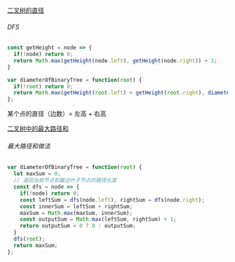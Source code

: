 [二叉树的直径](https://leetcode.cn/problems/diameter-of-binary-tree/description/?envType=study-plan-v2&envId=top-100-liked)

###### DFS

```JavaScript
const getHeight = node => {
  if(!node) return 0;
  return Math.max(getHeight(node.left), getHeight(node.right)) + 1;
}

var diameterOfBinaryTree = function(root) {
  if(!root) return 0;
  return Math.max(getHeight(root.left) + getHeight(root.right), diameterOfBinaryTree(root.left), diameterOfBinaryTree(root.right));
};
```

某个点的直径（边数）= 左高 + 右高

[二叉树中的最大路径和](https://leetcode.cn/problems/binary-tree-maximum-path-sum/?envType=study-plan-v2&envId=top-100-liked)

###### 最大路径和做法

```javascript
var diameterOfBinaryTree = function(root) {
  let maxSum = 0;
  // 返回当前节点到最远叶子节点的路径长度
  const dfs = node => {
    if(!node) return 0;
    const leftSum = dfs(node.left), rightSum = dfs(node.right);
    const innerSum = leftSum + rightSum;
    maxSum = Math.max(maxSum, innerSum);
    const outputSum = Math.max(leftSum, rightSum) + 1;
    return outputSum < 0 ? 0 : outputSum;
  }
  dfs(root);
  return maxSum;
};
```

